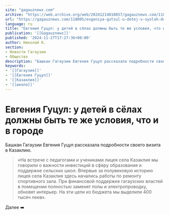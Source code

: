 ```yaml
---
site: "gagauznews.com"
archive: "https://web.archive.org/web/20241214010857/gagauznews.com/118005/evgeniya-gutsul-u-detej-v-syolah-dolzhny-byt-te-zhe-usloviya-chto-i-v-gorode.html"
url: "https://gagauznews.com/118005/evgeniya-gutsul-u-detej-v-syolah-dolzhny-byt-te-zhe-usloviya-chto-i-v-gorode.html"
language: ru
title: "Евгения Гуцул: у детей в сёлах должны быть те же условия, что и в городе"
publication: '[[Gagauznews]]'
published: '2024-11-27T17:27:36+00:00'
author: Николай К.
section:
- Новости Гагаузии
- Общество
description: "Башкан Гагаузии Евгения Гуцул рассказала подробности своего визита в Казаклию. «На встрече с педагогами и учениками лицея села Казаклия мы говорили о важности инвестиций в сферу образования и поддержке сельских школ. Впервые за полувековую историю лицея села Казаклия здесь начались работы по ремонту спортивного зала. При финансовой поддержке гагаузских властей в помещении полностью заменят полы и электропроводку, обновят интерьер. На эти цели из бюджета мы выделили 400 тысяч леев». Далее ➡️"
keywords:
- '[[Гагаузия]]'
- '[[Евгения Гуцул]]'
- '[[Казаклия]]'
- '[[школа]]'
---
```


# Евгения Гуцул: у детей в сёлах должны быть те же условия, что и в городе

Башкан Гагаузии Евгения Гуцул рассказала подробности своего визита в Казаклию.

> «На встрече с педагогами и учениками лицея села Казаклия мы говорили о важности инвестиций в сферу образования и поддержке сельских школ. Впервые за полувековую историю лицея села Казаклия здесь начались работы по ремонту спортивного зала. При финансовой поддержке гагаузских властей в помещении полностью заменят полы и электропроводку, обновят интерьер. На эти цели из бюджета мы выделили 400 тысяч леев».

Далее ➡️